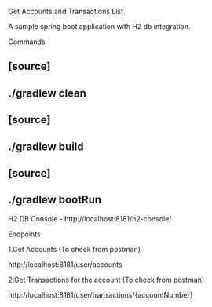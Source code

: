Get Accounts and Transactions List

A sample spring boot application with H2 db integration.

Commands

[source]
----
./gradlew clean
----

[source]
----
./gradlew build
----

[source]
----
./gradlew bootRun
----

H2 DB Console - http://localhost:8181/h2-console/

Endpoints

1.Get Accounts (To check from postman)

http://localhost:8181/user/accounts

2.Get Transactions for the account (To check from postman)

http://localhost:8181/user/transactions/{accountNumber}
